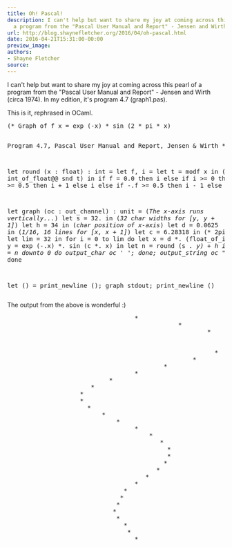 ```yaml
---
title: Oh! Pascal!
description: I can't help but want to share my joy at coming across this pearl of
  a program from the "Pascal User Manual and Report" - Jensen and Wirth ...
url: http://blog.shaynefletcher.org/2016/04/oh-pascal.html
date: 2016-04-21T15:31:00-00:00
preview_image:
authors:
- Shayne Fletcher
source:
---
```


<p>
I can't help but want to share my joy at coming across this pearl of a program from the &quot;Pascal User Manual and Report&quot; - Jensen and Wirth (circa 1974). In my edition, it's program 4.7 (graph1.pas).
</p>
<p>
This is it, rephrased in OCaml.
</p><pre class="prettyprint ml">
(* Graph of f x = exp (-x) * sin (2 * pi * x)

  Program 4.7, Pascal User Manual and Report, Jensen &amp; Wirth
*)

let round (x : float) : int =
  let f, i = 
    let t = modf x in 
    (fst t, int_of_float@@ snd t) in
  if f = 0.0 then i
  else if i &gt;= 0 then
    if f &gt;= 0.5 then i + 1 else i
  else if -.f &gt;= 0.5 then i - 1 else i

let graph (oc : out_channel) : unit =
  (*The x-axis runs vertically...*)
  let s = 32. in (*32 char widths for [y, y + 1]*)
  let h = 34 in (*char position of x-axis*)
  let d = 0.0625 in (*1/16, 16 lines for [x, x + 1]*)
  let c = 6.28318 in (* 2pi *)
  let lim = 32 in
  for i = 0 to lim do
    let x = d *. (float_of_int i) in
    let y = exp (-.x) *. sin (c *. x) in
    let n = round (s *. y) + h in
    for _ = n downto 0 do output_char oc ' '; done;
    output_string oc &quot;*\n&quot;
  done

let () = print_newline (); graph stdout; print_newline ()
</pre>

<p>The output from the above is wonderful :)
</p><pre>
                                   *
                                               *
                                                       *
                                                            *
                                                            *
                                                         *
                                                   *
                                           *
                                   *
                            *
                       *
                    *
                    *
                      *
                          *
                              *
                                   *
                                       *
                                          *
                                            *
                                            *
                                           *
                                         *
                                      *
                                   *
                                *
                               *
                              *
                             *
                              *
                                *
                                 *
                                   *
</pre>

